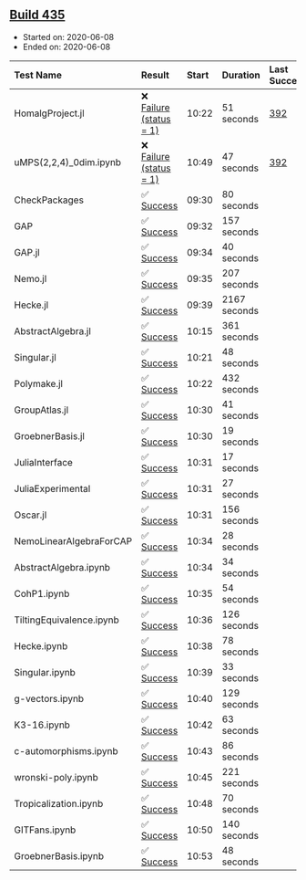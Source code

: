 ## [Build 435](https://oscarci.mathematik.uni-kl.de/job/oscar-julia-1.4/435/)

* Started on: 2020-06-08
* Ended on: 2020-06-08

| Test Name    | Result | Start | Duration | Last Success | First Failure |
|:-------------|:-------|:------|:---------|:-------------|:--------------|
| HomalgProject.jl | ❌ [Failure (status = 1)](https://oscarci.mathematik.uni-kl.de/job/oscar-julia-1.4/435/artifact/logs/build-435/HomalgProject.jl.log) | 10:22 | 51 seconds | [392](https://oscarci.mathematik.uni-kl.de/job/oscar-julia-1.4/392/) | [393](https://oscarci.mathematik.uni-kl.de/job/oscar-julia-1.4/393/) |
| uMPS(2,2,4)_0dim.ipynb | ❌ [Failure (status = 1)](https://oscarci.mathematik.uni-kl.de/job/oscar-julia-1.4/435/artifact/logs/build-435/uMPS-2-2-4-_0dim.ipynb.log) | 10:49 | 47 seconds | [392](https://oscarci.mathematik.uni-kl.de/job/oscar-julia-1.4/392/) | [393](https://oscarci.mathematik.uni-kl.de/job/oscar-julia-1.4/393/) |
| CheckPackages | ✅ [Success](https://oscarci.mathematik.uni-kl.de/job/oscar-julia-1.4/435/artifact/logs/build-435/CheckPackages.log) | 09:30 | 80 seconds |  |  |
| GAP | ✅ [Success](https://oscarci.mathematik.uni-kl.de/job/oscar-julia-1.4/435/artifact/logs/build-435/GAP.log) | 09:32 | 157 seconds |  |  |
| GAP.jl | ✅ [Success](https://oscarci.mathematik.uni-kl.de/job/oscar-julia-1.4/435/artifact/logs/build-435/GAP.jl.log) | 09:34 | 40 seconds |  |  |
| Nemo.jl | ✅ [Success](https://oscarci.mathematik.uni-kl.de/job/oscar-julia-1.4/435/artifact/logs/build-435/Nemo.jl.log) | 09:35 | 207 seconds |  |  |
| Hecke.jl | ✅ [Success](https://oscarci.mathematik.uni-kl.de/job/oscar-julia-1.4/435/artifact/logs/build-435/Hecke.jl.log) | 09:39 | 2167 seconds |  |  |
| AbstractAlgebra.jl | ✅ [Success](https://oscarci.mathematik.uni-kl.de/job/oscar-julia-1.4/435/artifact/logs/build-435/AbstractAlgebra.jl.log) | 10:15 | 361 seconds |  |  |
| Singular.jl | ✅ [Success](https://oscarci.mathematik.uni-kl.de/job/oscar-julia-1.4/435/artifact/logs/build-435/Singular.jl.log) | 10:21 | 48 seconds |  |  |
| Polymake.jl | ✅ [Success](https://oscarci.mathematik.uni-kl.de/job/oscar-julia-1.4/435/artifact/logs/build-435/Polymake.jl.log) | 10:22 | 432 seconds |  |  |
| GroupAtlas.jl | ✅ [Success](https://oscarci.mathematik.uni-kl.de/job/oscar-julia-1.4/435/artifact/logs/build-435/GroupAtlas.jl.log) | 10:30 | 41 seconds |  |  |
| GroebnerBasis.jl | ✅ [Success](https://oscarci.mathematik.uni-kl.de/job/oscar-julia-1.4/435/artifact/logs/build-435/GroebnerBasis.jl.log) | 10:30 | 19 seconds |  |  |
| JuliaInterface | ✅ [Success](https://oscarci.mathematik.uni-kl.de/job/oscar-julia-1.4/435/artifact/logs/build-435/JuliaInterface.log) | 10:31 | 17 seconds |  |  |
| JuliaExperimental | ✅ [Success](https://oscarci.mathematik.uni-kl.de/job/oscar-julia-1.4/435/artifact/logs/build-435/JuliaExperimental.log) | 10:31 | 27 seconds |  |  |
| Oscar.jl | ✅ [Success](https://oscarci.mathematik.uni-kl.de/job/oscar-julia-1.4/435/artifact/logs/build-435/Oscar.jl.log) | 10:31 | 156 seconds |  |  |
| NemoLinearAlgebraForCAP | ✅ [Success](https://oscarci.mathematik.uni-kl.de/job/oscar-julia-1.4/435/artifact/logs/build-435/NemoLinearAlgebraForCAP.log) | 10:34 | 28 seconds |  |  |
| AbstractAlgebra.ipynb | ✅ [Success](https://oscarci.mathematik.uni-kl.de/job/oscar-julia-1.4/435/artifact/logs/build-435/AbstractAlgebra.ipynb.log) | 10:34 | 34 seconds |  |  |
| CohP1.ipynb | ✅ [Success](https://oscarci.mathematik.uni-kl.de/job/oscar-julia-1.4/435/artifact/logs/build-435/CohP1.ipynb.log) | 10:35 | 54 seconds |  |  |
| TiltingEquivalence.ipynb | ✅ [Success](https://oscarci.mathematik.uni-kl.de/job/oscar-julia-1.4/435/artifact/logs/build-435/TiltingEquivalence.ipynb.log) | 10:36 | 126 seconds |  |  |
| Hecke.ipynb | ✅ [Success](https://oscarci.mathematik.uni-kl.de/job/oscar-julia-1.4/435/artifact/logs/build-435/Hecke.ipynb.log) | 10:38 | 78 seconds |  |  |
| Singular.ipynb | ✅ [Success](https://oscarci.mathematik.uni-kl.de/job/oscar-julia-1.4/435/artifact/logs/build-435/Singular.ipynb.log) | 10:39 | 33 seconds |  |  |
| g-vectors.ipynb | ✅ [Success](https://oscarci.mathematik.uni-kl.de/job/oscar-julia-1.4/435/artifact/logs/build-435/g-vectors.ipynb.log) | 10:40 | 129 seconds |  |  |
| K3-16.ipynb | ✅ [Success](https://oscarci.mathematik.uni-kl.de/job/oscar-julia-1.4/435/artifact/logs/build-435/K3-16.ipynb.log) | 10:42 | 63 seconds |  |  |
| c-automorphisms.ipynb | ✅ [Success](https://oscarci.mathematik.uni-kl.de/job/oscar-julia-1.4/435/artifact/logs/build-435/c-automorphisms.ipynb.log) | 10:43 | 86 seconds |  |  |
| wronski-poly.ipynb | ✅ [Success](https://oscarci.mathematik.uni-kl.de/job/oscar-julia-1.4/435/artifact/logs/build-435/wronski-poly.ipynb.log) | 10:45 | 221 seconds |  |  |
| Tropicalization.ipynb | ✅ [Success](https://oscarci.mathematik.uni-kl.de/job/oscar-julia-1.4/435/artifact/logs/build-435/Tropicalization.ipynb.log) | 10:48 | 70 seconds |  |  |
| GITFans.ipynb | ✅ [Success](https://oscarci.mathematik.uni-kl.de/job/oscar-julia-1.4/435/artifact/logs/build-435/GITFans.ipynb.log) | 10:50 | 140 seconds |  |  |
| GroebnerBasis.ipynb | ✅ [Success](https://oscarci.mathematik.uni-kl.de/job/oscar-julia-1.4/435/artifact/logs/build-435/GroebnerBasis.ipynb.log) | 10:53 | 48 seconds |  |  |
